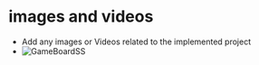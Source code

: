 # images and videos

* Add any images or Videos related to the implemented project
* ![GameBoardSS](https://github.com/nuPURohit/LTTS_MiniProject_StepIn/blob/main/6_ImagesAndVideos/Screenshot%202021-04-12%20163251.png)

